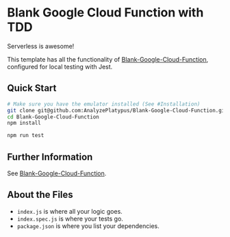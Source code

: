 # Blank Google Cloud Function with TDD

Serverless is awesome!

This template has all the functionality of [Blank-Google-Cloud-Function]("https://github.com/AnalyzePlatypus/Blank-Google-Cloud-Function"), configured for local testing with Jest.

## Quick Start

```bash
# Make sure you have the emulator installed (See #Installation)
git clone git@github.com:AnalyzePlatypus/Blank-Google-Cloud-Function.git
cd Blank-Google-Cloud-Function
npm install

npm run test
```

## Further Information

See [Blank-Google-Cloud-Function]("https://github.com/AnalyzePlatypus/Blank-Google-Cloud-Function").

## About the Files

* `index.js` is where all your logic goes.
* `index.spec.js` is where your tests go.
* `package.json` is where you list your dependencies.